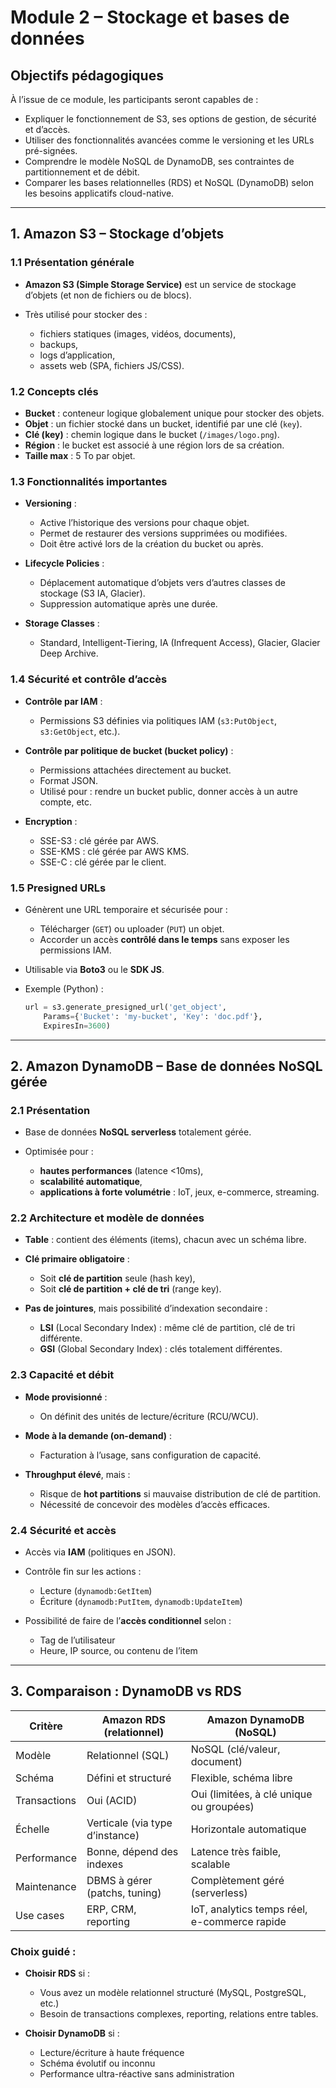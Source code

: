 # **Module 2 – Stockage et bases de données**

## **Objectifs pédagogiques**

À l’issue de ce module, les participants seront capables de :

* Expliquer le fonctionnement de S3, ses options de gestion, de sécurité et d’accès.
* Utiliser des fonctionnalités avancées comme le versioning et les URLs pré-signées.
* Comprendre le modèle NoSQL de DynamoDB, ses contraintes de partitionnement et de débit.
* Comparer les bases relationnelles (RDS) et NoSQL (DynamoDB) selon les besoins applicatifs cloud-native.

---

## **1. Amazon S3 – Stockage d’objets**

### 1.1 Présentation générale

* **Amazon S3 (Simple Storage Service)** est un service de stockage d’objets (et non de fichiers ou de blocs).
* Très utilisé pour stocker des :

  * fichiers statiques (images, vidéos, documents),
  * backups,
  * logs d’application,
  * assets web (SPA, fichiers JS/CSS).

### 1.2 Concepts clés

* **Bucket** : conteneur logique globalement unique pour stocker des objets.
* **Objet** : un fichier stocké dans un bucket, identifié par une clé (`key`).
* **Clé (key)** : chemin logique dans le bucket (`/images/logo.png`).
* **Région** : le bucket est associé à une région lors de sa création.
* **Taille max** : 5 To par objet.

### 1.3 Fonctionnalités importantes

* **Versioning** :

  * Active l’historique des versions pour chaque objet.
  * Permet de restaurer des versions supprimées ou modifiées.
  * Doit être activé lors de la création du bucket ou après.
* **Lifecycle Policies** :

  * Déplacement automatique d’objets vers d’autres classes de stockage (S3 IA, Glacier).
  * Suppression automatique après une durée.
* **Storage Classes** :

  * Standard, Intelligent-Tiering, IA (Infrequent Access), Glacier, Glacier Deep Archive.

### 1.4 Sécurité et contrôle d’accès

* **Contrôle par IAM** :

  * Permissions S3 définies via politiques IAM (`s3:PutObject`, `s3:GetObject`, etc.).
* **Contrôle par politique de bucket (bucket policy)** :

  * Permissions attachées directement au bucket.
  * Format JSON.
  * Utilisé pour : rendre un bucket public, donner accès à un autre compte, etc.
* **Encryption** :

  * SSE-S3 : clé gérée par AWS.
  * SSE-KMS : clé gérée par AWS KMS.
  * SSE-C : clé gérée par le client.

### 1.5 Presigned URLs

* Génèrent une URL temporaire et sécurisée pour :

  * Télécharger (`GET`) ou uploader (`PUT`) un objet.
  * Accorder un accès **contrôlé dans le temps** sans exposer les permissions IAM.
* Utilisable via **Boto3** ou le **SDK JS**.
* Exemple (Python) :

  ```python
  url = s3.generate_presigned_url('get_object', 
      Params={'Bucket': 'my-bucket', 'Key': 'doc.pdf'}, 
      ExpiresIn=3600)
  ```

---

## **2. Amazon DynamoDB – Base de données NoSQL gérée**

### 2.1 Présentation

* Base de données **NoSQL serverless** totalement gérée.
* Optimisée pour :

  * **hautes performances** (latence <10ms),
  * **scalabilité automatique**,
  * **applications à forte volumétrie** : IoT, jeux, e-commerce, streaming.

### 2.2 Architecture et modèle de données

* **Table** : contient des éléments (items), chacun avec un schéma libre.
* **Clé primaire obligatoire** :

  * Soit **clé de partition** seule (hash key),
  * Soit **clé de partition + clé de tri** (range key).
* **Pas de jointures**, mais possibilité d’indexation secondaire :

  * **LSI** (Local Secondary Index) : même clé de partition, clé de tri différente.
  * **GSI** (Global Secondary Index) : clés totalement différentes.

### 2.3 Capacité et débit

* **Mode provisionné** :

  * On définit des unités de lecture/écriture (RCU/WCU).
* **Mode à la demande (on-demand)** :

  * Facturation à l’usage, sans configuration de capacité.
* **Throughput élevé**, mais :

  * Risque de **hot partitions** si mauvaise distribution de clé de partition.
  * Nécessité de concevoir des modèles d’accès efficaces.

### 2.4 Sécurité et accès

* Accès via **IAM** (politiques en JSON).
* Contrôle fin sur les actions :

  * Lecture (`dynamodb:GetItem`)
  * Écriture (`dynamodb:PutItem`, `dynamodb:UpdateItem`)
* Possibilité de faire de l’**accès conditionnel** selon :

  * Tag de l’utilisateur
  * Heure, IP source, ou contenu de l’item

---

## **3. Comparaison : DynamoDB vs RDS**

| Critère      | Amazon RDS (relationnel)        | Amazon DynamoDB (NoSQL)                      |
| ------------ | ------------------------------- | -------------------------------------------- |
| Modèle       | Relationnel (SQL)               | NoSQL (clé/valeur, document)                 |
| Schéma       | Défini et structuré             | Flexible, schéma libre                       |
| Transactions | Oui (ACID)                      | Oui (limitées, à clé unique ou groupées)     |
| Échelle      | Verticale (via type d’instance) | Horizontale automatique                      |
| Performance  | Bonne, dépend des indexes       | Latence très faible, scalable                |
| Maintenance  | DBMS à gérer (patchs, tuning)   | Complètement géré (serverless)               |
| Use cases    | ERP, CRM, reporting             | IoT, analytics temps réel, e-commerce rapide |

### Choix guidé :

* **Choisir RDS** si :

  * Vous avez un modèle relationnel structuré (MySQL, PostgreSQL, etc.)
  * Besoin de transactions complexes, reporting, relations entre tables.
* **Choisir DynamoDB** si :

  * Lecture/écriture à haute fréquence
  * Schéma évolutif ou inconnu
  * Performance ultra-réactive sans administration
